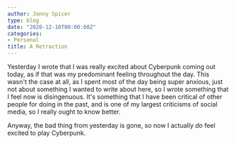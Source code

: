 ```yaml
---
author: Jonny Spicer
type: blog
date: "2020-12-10T00:00:00Z"
categories:
- Personal
title: A Retraction
---
```

Yesterday I wrote that I was really excited about Cyberpunk coming out today, as if that was my predominant feeling throughout the day. This wasn't the case at all, as I spent most
of the day being super anxious, just not about something I wanted to write about here, so I wrote something that I feel now is disingenuous. It's something that I have been critical
of other people for doing in the past, and is one of my largest criticisms of social media, so I really ought to know better.

Anyway, the bad thing from yesterday is gone, so now I actually *do* feel excited to play Cyberpunk.
